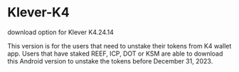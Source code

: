# Klever-K4
download option for Klever K4.24.14

This version is for the users that need to unstake their tokens from K4 wallet app.
Users that have staked REEF, ICP, DOT or KSM are able to download this Android version to unstake the tokens before December 31, 2023.
